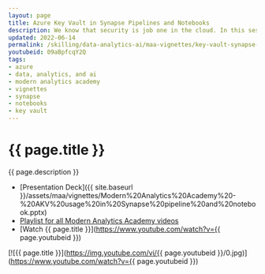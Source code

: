 ```yaml
---
layout: page
title: Azure Key Vault in Synapse Pipelines and Notebooks
description: We know that security is job one in the cloud. In this session, we’ll explore how to create secure solutions on the secure Azure platform using Azure key vault.
updated: 2022-06-14
permalink: /skilling/data-analytics-ai/maa-vignettes/key-vault-synapse-pipelines
youtubeid: 09aBpfcqY2Q
tags: 
- azure
- data, analytics, and ai
- modern analytics academy
- vignettes
- synapse
- notebooks
- key vault
---
```


# {{ page.title }}

{{ page.description }}

* [Presentation Deck]({{ site.baseurl }}/assets/maa/vignettes/Modern%20Analytics%20Academy%20-%20AKV%20usage%20in%20Synapse%20pipeline%20and%20notebook.pptx)
* [Playlist for all Modern Analytics Academy videos](https://www.youtube.com/playlist?list=PLz7jPMmpNrjm35mPO6KcOeNdMEMSYKXfj)
* [Watch {{ page.title }}](https://www.youtube.com/watch?v={{ page.youtubeid }})

[![{{ page.title }}](https://img.youtube.com/vi/{{ page.youtubeid }}/0.jpg)](https://www.youtube.com/watch?v={{ page.youtubeid }})